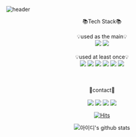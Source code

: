 ![header](https://capsule-render.vercel.app/api?type=waving&color=ff7f00&text=Welcome&fontColor=ffffff&alignment-baseline="middle"&fontAlign=50&fontAlignY=28&height=200&desc=one._.ten%20GitHub%20Profile&descAlign=50&descAlignY=50&)
<div align="center">
  📚Tech Stack📚<br/><br/>
  💡used as the main💡<br/>
  <img src="https://img.shields.io/badge/Java-007396?style=flat-square&logo=Java&logoColor=white"/>
  <img src="https://img.shields.io/badge/androidstudio-3DDC84?style=flat-square&logo=android&logoColor=white"/><br/><br/>
  💡used at least once💡<br/>
<img src="https://img.shields.io/badge/c-A8B9CC?style=flat-square&logo=c&logoColor=white"/>
<img src="https://img.shields.io/badge/html5-E34F26?style=flat-square&logo=html5&logoColor=white"/>
<img src="https://img.shields.io/badge/mysql-4479A1?style=flat-square&logo=mysql&logoColor=white"/>
<img src="https://img.shields.io/badge/css3-1572B6?style=flat-square&logo=css3&logoColor=white"/>
<img src="https://img.shields.io/badge/javascript-F7DF1E?style=flat-square&logo=javascript&logoColor=white"/>
<img src="https://img.shields.io/badge/python-3776AB?style=flat-square&logo=python&logoColor=white"/>
</div>

<div align="center">
  <br/><br/><br/>🚀contact🚀<br/><br/>
<a href="https://www.instagram.com/x.one._.ten.x/" target="_blank"><img src="https://img.shields.io/badge/instagram-black?style=flat-square&logo=Instagram&logoColor=white"/></a>
<a href="https://dawning-record.tistory.com/" target="_blank"><img src="https://img.shields.io/badge/tistory-black?style=flat-square&logo=tistory&logoColor=white"/></a>
<img src="https://img.shields.io/badge/khy000426@naver.com-black?style=flat-square&logo=gmail&logoColor=white"/></a>
<a href="https://www.youtube.com/channel/UCp-Mi6hFwEHXDk-uKT9uZjw" target="_blank"><img src="https://img.shields.io/badge/youtube-FF0000?style=flat-square&logo=youtube&logoColor=white"/></a>

[![Hits](https://hits.seeyoufarm.com/api/count/incr/badge.svg?url=https%3A%2F%2Fgithub.com%2FKimhanyeol&count_bg=%2379C83D&title_bg=%23555555&icon=github.svg&icon_color=%23E7E7E7&title=hits&edge_flat=false)](https://hits.seeyoufarm.com)
</div>


<div align="center">
  
![아이디's github stats](https://github-readme-stats.vercel.app/api?username=Kimhanyeol&show_icons=true)

</div>
